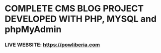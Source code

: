 # COMPLETE CMS BLOG PROJECT DEVELOPED WITH PHP, MYSQL and phpMyAdmin

### LIVE WEBSITE: https://powliberia.com
